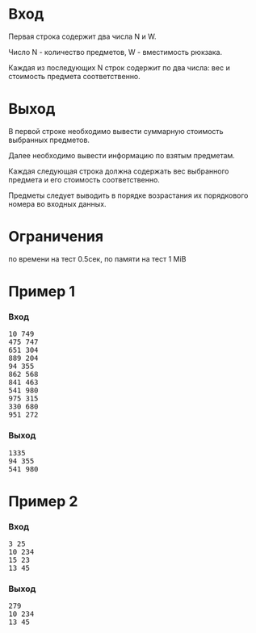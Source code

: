 # Вход
Первая строка содержит два числа N и W.

Число N - количество предметов, W - вместимость рюкзака.

Каждая из последующих N строк содержит по два числа: вес и стоимость предмета соответственно.

# Выход
В первой строке необходимо вывести суммарную стоимость выбранных предметов. 

Далее необходимо вывести информацию по взятым предметам.

Каждая следующая строка должна содержать вес выбранного предмета и его стоимость 
соответственно.

Предметы следует выводить в порядке возрастания их порядкового номера во входных данных.

# Ограничения
по времени на тест 0.5сек, по памяти на тест 1 MiB

# Пример 1
### Вход
<pre>
10 749
475 747
651 304
889 204
94 355
862 568
841 463
541 980
975 315
330 680
951 272
</pre>

### Выход
<pre>
1335
94 355
541 980
</pre>

# Пример 2
### Вход
<pre>
3 25
10 234
15 23
13 45
</pre>

### Выход
<pre>
279
10 234
13 45
</pre>
